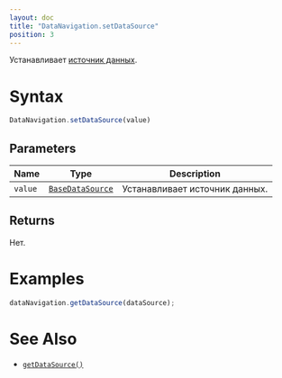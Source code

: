 ```yaml
---
layout: doc
title: "DataNavigation.setDataSource"
position: 3
---
```


Устанавливает [источник данных](../../../Core/DataSources/BaseDataSource/).

# Syntax

```js
DataNavigation.setDataSource(value)
```

## Parameters

|Name|Type|Description|
|----|----------|---------|
|`value`|[`BaseDataSource`](../../../Core/DataSources/BaseDataSource/)|Устанавливает источник данных.|

## Returns

Нет.

# Examples

```js
dataNavigation.getDataSource(dataSource);
```

# See Also

* [`getDataSource()`](../DataNavigation.getDataSource/)
